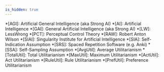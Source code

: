```yaml
---
is_hidden: true
---
```


<!-- personal links -->
[Antinatalism Tumblr]: http://antinatalism.tumblr.com/
[Beeminder]: https://www.beeminder.com/muflax/goals/
[Beeminder anki]: https://www.beeminder.com/muflax/goals/anki
[Beeminder fitocracy]: https://www.beeminder.com/muflax/goals/fitocracy
[Beeminder fume]: https://www.beeminder.com/muflax/goals/fume
[Beeminder daily]: https://www.beeminder.com/muflax/goals/dailylog
[Beeminder weight]: https://www.beeminder.com/muflax/goals/weight
[Blog]: http://blog.muflax.com
[GPG Key]: /muflax.asc          
[Google+]: https://plus.google.com/105665518912548939532
[LibraryThing]: http://www.librarything.com/profile/muflax
[PredictionBook]: http://predictionbook.com/users/muflax
[Twitter]: http://twitter.com/muflax
[whatiswrongwith.me]: http://whatiswrongwith.me/muflax
[Klout]: http://klout.com/#/muflax

<!-- software -->
[Github]: https://github.com/muflax/
[Config]: https://github.com/muflax/config
[Pororo]: https://github.com/muflax/pororo
[RBS]: https://github.com/muflax/scripts/blob/master/rbs
[Source]: https://github.com/muflax/muflax.com
[ashuku]: https://github.com/muflax/ashuku
[backup video]: https://github.com/muflax/muflax.com/blob/master/backup-videos.rb
[daily screenshot]: https://github.com/muflax/scripts/blob/master/daily_screenshot.sh
[fume]: https://github.com/muflax/fume
[fumetrap]: https://github.com/muflax/fumetrap

<!-- external links -->
[Alan Dawrst]: http://www.utilitarian-essays.com/suffering-nature.html
[Animal Rights]: http://en.wikipedia.org/wiki/Animal_rights#Main_philosophical_approaches
[Berryz工房 - Dschinghis Khan]: http://www.youtube.com/watch?v=b7pui9Q6Vbo
[Blackmore Free Will]: http://www.susanblackmore.co.uk/Chapters/Brockman2005.htm
[Breaking the Spell]: http://www.philosophypress.co.uk/?p=1001
[Bro Epicurus]: http://www.philosophybro.com/2011/03/epicurus-sovran-maxims-summary.html
[Buddhism for Vampires]: http://buddhism-for-vampires.com
[Carlin Sanctity]: http://www.youtube.com/watch?feature=player_embedded&v=AvF1Q3UidWM
[Carrier Vegetarianism]: http://freethoughtblogs.com/carrier/archives/87
[Chapman Disgust]: http://meaningness.wordpress.com/2011/07/22/disgust-horror-western-buddhism/
[Ching Chong]: http://www.youtube.com/watch?v=zulEMWj3sVA
[Creative Commons]: http://creativecommons.org/licenses/by-nc-sa/3.0/de
[Dawrst Wildlife]: http://www.utilitarian-essays.com/suffering-nature.html
[Dawrst]: http://www.utilitarian-essays.com/
[Devil Pascal]: http://squid314.livejournal.com/301735.html
[Eduardo Sousa]: http://www.ted.com/talks/dan_barber_s_surprising_foie_gras_parable.html
[Egoism]: http://en.wikipedia.org/wiki/Ethical_egoism
[Enlightenment, Self and the Brain]: http://video.google.com/videoplay?docid=5474604744218568426
[Expanding Circle]: http://en.wikipedia.org/wiki/Peter_Singer
[Eyercize]: http://www.eyercize.com
[Find the Bug]: http://www.findthebug.com
[Francois Caplan]: http://francoistremblay.wordpress.com/2011/12/07/bryan-caplan-repeats-same-nonsense-but-this-time-with-more-arrogance/
[Fry God]: http://www.youtube.com/watch?feature=player_detailpage&v=kKOS4I6pUuY#t=45s
[Fyfe Purpose]: http://atheistethicist.blogspot.com/2009/07/purpose-to-life-choosing-purpose.html
[Gilbert TED]: http://www.ted.com/talks/dan_gilbert_asks_why_are_we_happy.html
[Gwern URL]: http://www.gwern.net/Archiving%20URLs
[Happiness Stochastic]: http://www.psych.umn.edu/psylabs/happness/happy.htm
[Hell Employee]: http://feelafraidcomic.com/60.php
[How Dawkins got pwned]: http://unqualified-reservations.blogspot.com/2007/10/how-dawkins-got-pwned-part-5.html
[Kerghan Speech]: http://www.youtube.com/watch?v=IkBrIrQikWY
[LW bipolar]: http://lesswrong.com/lw/6nb/ego_syntonic_thoughts_and_values/4igy
[LW protect]: http://lesswrong.com/lw/nb/something_to_protect/
[LW words]: http://lesswrong.com/lw/od/37_ways_that_words_can_be_wrong/
[LW sequences]: http://wiki.lesswrong.com/wiki/Sequences
[LessWrong]: http://lesswrong.com
[Look, Ma; No Hands!]: http://www.semanticrestructuring.com/lookma.php
[Moldbug Left Right]: http://unqualified-reservations.blogspot.com/2008/06/olxi-truth-about-left-and-right.html
[NFS.net]: https://www.nearlyfreespeech.net/
[NOAA]: http://www.n3kl.org/sun/noaa.html
[Narrowing Circle]: http://www.gwern.net/Notes#the-narrowing-circle
[Nose Snail]: http://www.youtube.com/watch?v=vk_eljpPGMM
[PhilPapers Survey]: http://philpapers.org/surveys/
[PlaidX torture]: http://lesswrong.com/lw/5ro/what_bothers_you_about_less_wrong/47ph
[Price Purpose]: http://www.robertmprice.mindvendor.com/zara/april__2007.htm
[Puredoxyk]: http://www.puredoxyk.com/
[Rabin]: http://www.nber.org/~rosenbla/econ311/syllabus/rabincallibration.pdf
[Rational Addiction]: http://www.xtranormal.com/watch/7873033/
[Redshift]: http://jonls.dk/redshift/
[Samsara Talk]: http://arobuddhism.org/audio-teachings/samsara-suffering-and-suspicion-the-path-to-endless-enjoyment.html
[Schwitzgebel Ethics]: http://schwitzsplinters.blogspot.com/2007/04/moral-behavior-of-ethics-professors.html
[Seth Bacteria]: http://blog.sethroberts.net/category/umami-hypothesis/
[Shinzen Young]: http://www.youtube.com/user/expandcontract
[Sister Asymmetry]: http://theviewfromhell.blogspot.com/2008/07/austrian-basement-and-beyond.html
[Sister Y]: http://theviewfromhell.blogspot.com
[Spreeder]: http://www.spreeder.com
[Swartz Dennett]: http://www.aaronsw.com/weblog/dennettdumb
[The View from Hell]: http://theviewfromhell.blogspot.com
[Using Neuroscience for Spiritual Practice]: http://video.google.com/videoplay?docid=1030598948823323439
[Vipassana]: http://www.dhamma.org
[WHO suicide]: http://www.who.int/mental_health/prevention/suicide/suicideprevent/en/
[Wasting The Dawn]: http://www.youtube.com/watch?v=K7PhrPbyIsE
[Why Did I Sleep So Well?]: http://blog.sethroberts.net/2008/09/03/science-in-action-why-did-i-sleep-so-well-part-10-2/
[Xmonad Bug]: http://www.reddit.com/r/xmonad/comments/fdp4o/let_focus_follow_mouse_only_on_certain_layouts/
[bible.org]: http://bible.org/netbible/index.htm
[f.lux]: http://www.stereopsis.com/flux/
[fuzzyfinder]: http://codeulate.com/2010/02/installing-fuzzyfinder_textmate-textmates-cmdt-in-vim/
[jbr changelog]: http://www.xibalba.demon.co.uk/jbr/log/
[nanoc]: http://nanoc.stoneship.org
[puredoxyk]: http://www.puredoxyk.com
[shamus bible]: http://www.shamusyoung.com/twentysidedtale/?p=12768&cpage=1#comment-231273
[suffering per kg]: http://www.utilitarian-essays.com/suffering-per-kg.html
[tripzine]: http://www.tripzine.com/listing.php?smlid=268 
[Wolfire]: http://www.youtube.com/playlist?list=PLA17B3FAA1DA374F3&amp;feature=plcp
[honeybadger]: http://www.youtube.com/watch?v=4r7wHMg5Yjg
[AJATT]: http://www.alljapaneseallthetime.com/
[Technium]: http://www.kk.org/books/what-technology-wants.php
[PihloBro]: http://www.philosophybro.com/
[reblog]: http://www.youtube.com/watch?feature=player_detailpage&v=roTrYCUhOu0#t=86s
[Meaningness]: https://meaningness.wordpress.com/
[Tao]: http://www.beatrice.com/TAO.txt
[Good Job]: http://www.youtube.com/watch?v=-yNhl8wT3Pc
[Jhana Arc]: http://thehamiltonproject.blogspot.com/2011/01/yogi-toolbox-riding-jhanic-arc-via.html
[Wasteland Kickstarter]: http://www.kickstarter.com/projects/inxile/wasteland-2
[Howto Jhana]: http://www.leighb.com/jhana3.htm
[LW luke/ben]: http://lesswrong.com/r/discussion/lw/aw7/muehlhausergoertzel_dialogue_part_1/
[LeechBlock]: https://addons.mozilla.org/en-US/firefox/addon/leechblock/
[Pali 02]: http://www.accesstoinsight.org/tipitaka/dn/dn.02.0.than.html
[Cookie Monster Nom]: https://www.youtube.com/watch?v=Cqz9ZXUoUcE
[maggots image]: http://www.snopes.com/photos/medical/maggots.asp
[maggots head]: http://www.liveleak.com/view?i=8d5_1219029078
[Eva Eat]: https://www.youtube.com/watch?v=rlobzMvkm4w
[MP comfy]: https://www.youtube.com/watch?v=CSe38dzJYkY
[Logic Core]: https://www.youtube.com/watch?v=-iAUwamHTM4
[Sister Epilogue]: http://theviewfromhell.blogspot.de/2010/12/living-in-epilogue-social-policy-as.html
[bible fault]: http://www.biblegateway.com/passage/?search=John+19%3A6&version=NKJV
[Harris Free Will]: https://www.youtube.com/watch?v=pCofmZlC72g
[Unicorn Magic]: https://www.youtube.com/watch?v=qqvRrKcEhD4
[TreeTagger]: http://www.ims.uni-stuttgart.de/projekte/corplex/TreeTagger/
[Words dict]: http://users.erols.com/whitaker/words.htm
[Perseus]: http://www.perseus.tufts.edu/hopper/
[Schmidhuber Creativity]: http://vimeo.com/7441291
[verboten]: https://www.youtube.com/watch?v=OfPCfqnQlpM
[Wasteland Obsidian]: http://www.rockpapershotgun.com/2012/03/30/obisidian-to-co-develop-wasteland-2-on-one-condition/
[Age of Decadence]: http://www.irontowerstudio.com/
[Somuncu]: https://www.youtube.com/watch?v=d9qciD3sy2w
[SMBC death]: https://www.youtube.com/watch?v=ARlTV1ZGJk8
[Living Prayer]: http://www.godtube.com/watch/?v=7LL7D7NX
[Assyriche]: https://www.youtube.com/watch?v=EcInBA4FlU8
[Exorcist]: https://www.youtube.com/watch?v=Jvhl4At6AX8
[99 hearts]: http://www.youtube.com/watch?v=dKm_7eOoGFc
[Paint It Black]: https://www.youtube.com/watch?v=fPVUa29kHu8
[Final Destination]: https://www.youtube.com/watch?v=O-7gmds2njg
[xkcd lego]: https://xkcd.com/659/

<!-- Wikipedia articles (and similar) -->
[A-theory]: http://en.wikipedia.org/wiki/A-series_and_B-series
[Adolf Hitler]: http://en.wikipedia.org/wiki/Adolf_Hitler
[Anatta]: http://en.wikipedia.org/wiki/Anatta
[Anhedonia]: http://en.wikipedia.org/wiki/Anhedonia
[Anicca]: http://en.wikipedia.org/wiki/Anicca
[Antinatalism]: http://en.wikipedia.org/wiki/Antinatalism
[Arising and Passing Away]: http://www.dharmaoverground.org/web/guest/dharma-wiki/-/wiki/Main/The%20Arising%20and%20Passing%20Away?p_r_p_185834411_title=The%20Arising%20and%20Passing%20Away
[Astronomical Waste]: http://www.nickbostrom.com/astronomical/waste.html
[B-theory]: http://en.wikipedia.org/wiki/A-series_and_B-series
[Benatar]: http://en.wikipedia.org/wiki/David_Benatar
[Better Never to Have Been]: http://www.amazon.com/Better-Never-Have-Been-Existence/dp/0199296421
[Catuskoti]: http://en.wikipedia.org/wiki/Catu%E1%B9%A3ko%E1%B9%ADi
[Convict Conditioning]: http://www.dragondoor.com/b41/ 
[Core Dump]: http://en.wikipedia.org/wiki/Core_dump
[Crocker's Rules]: http://wiki.lesswrong.com/wiki/Crocker%27s_rules
[DXM]: https://www.erowid.org/chemicals/dxm/faq/dxm_faq.shtml
[Desirism]: http://commonsenseatheism.com/?p=2982
[Desirism]: http://omnisaffirmatioestnegatio.wordpress.com/2010/04/30/desirism-a-quick-dirty-sketch/
[Discordianism]: http://en.wikipedia.org/wiki/Discordianism
[Dukkha]: http://en.wikipedia.org/wiki/Dukkha
[Dunbar's Number]: http://en.wikipedia.org/wiki/Dunbar's_Number
[Epistemology]: http://en.wikipedia.org/wiki/Epistemology
[Evil Trope]: http://tvtropes.org/pmwiki/pmwiki.php/Main/EvilTropes
[Flanging]: http://en.wikipedia.org/wiki/Flanging
[Frankl]: http://en.wikipedia.org/wiki/Man%27s_Search_for_Meaning
[Hedonic Treadmill]: http://en.wikipedia.org/wiki/Hedonic_treadmill
[Hypothetical Consent]: http://simonamey.com/Philosophy/Entry.php?entryid=314
[Implied Consent]: http://en.wikipedia.org/wiki/Implied_consent
[Jetpack Hitler]: http://tvtropes.org/pmwiki/pmwiki.php/Main/StupidJetpackHitler
[Jhana]: http://en.wikipedia.org/wiki/Dhy%C4%81na_in_Buddhism#Usage_of_jh.C4.81na
[Julian Jaynes]: http://en.wikipedia.org/wiki/Julian_Jaynes
[Kai Lexx]: http://en.wikipedia.org/wiki/Kai_(Lexx)
[Kali]: http://en.wikipedia.org/wiki/Kali
[Kasina]: http://en.wikipedia.org/wiki/Kasina
[Kerghan]: http://en.wikipedia.org/wiki/Arcanum:_Of_Steamworks_and_Magick_Obscura
[Langton's Ant]: http://en.wikipedia.org/wiki/Langton's_ant
[Lucid dreaming]: http://en.wikipedia.org/wiki/Lucid_dreaming
[Marcion]: http://en.wikipedia.org/wiki/Marcion_of_Sinope
[Michael Persinger]: http://en.wikipedia.org/wiki/Michael_Persinger
[Mirror Test]: http://en.wikipedia.org/wiki/Mirror_test
[Moral Luck]: http://plato.stanford.edu/entries/moral-luck/
[Multiple Drafts]: http://www.scholarpedia.org/article/Multiple_drafts_model
[Nagarjuna]: http://en.wikipedia.org/wiki/Nagarjuna
[Naraka]: http://en.wikipedia.org/wiki/Naraka
[Paleo]: http://www.archevore.com/archevore/
[Paperclipper]: http://wiki.lesswrong.com/wiki/Paperclip_maximizer
[Pascal's Mugging]: http://lesswrong.com/lw/kd/pascals_mugging_tiny_probabilities_of_vast/
[Principle of Charity]: http://en.wikipedia.org/wiki/Principle_of_charity
[Profiling]: http://en.wikipedia.org/wiki/Profiling_(computer_programming)
[Repugnant Conclusion]: http://en.wikipedia.org/wiki/Repugnant_Conclusion
[Risk Aversion]: http://en.wikipedia.org/wiki/Risk_Aversion
[Robert M. Price]: http://robertmprice.mindvendor.com
[Satan]: http://en.wikipedia.org/wiki/Satan
[Sathya Sai Baba]: http://en.wikipedia.org/wiki/Sathya_Sai_Baba
[Satipatthana Sutta]: http://en.wikipedia.org/wiki/Satipatthana_Sutta
[Scope Insensitivity]: http://lesswrong.com/lw/hw/scope_insensitivity/
[Sensates]: http://mimir.net/psmush/sensates.shtml
[Serotonin Syndrome]: http://en.wikipedia.org/wiki/Serotonin_syndrome
[Simon Magus]: http://en.wikipedia.org/wiki/Simon_Magus
[Sisyphus]: http://en.wikipedia.org/wiki/The_Myth_of_Sisyphus
[Sutrayana]: http://en.wikipedia.org/wiki/Sutrayana
[Tathagata]: http://en.wikipedia.org/wiki/Tath%C4%81gata
[Theravada]: http://en.wikipedia.org/wiki/Theravada
[Trivialism]: http://en.wikipedia.org/wiki/Trivialism
[Unity of Knowledge and Action]: http://www.iep.utm.edu/wangyang/#H4
[VHEMT]: http://en.wikipedia.org/wiki/Voluntary_human_extinction_movement
[Vajrayana]: http://en.wikipedia.org/wiki/Vajrayana
[Vampire RPG]: http://en.wikipedia.org/wiki/Vampire:_The_Masquerade
[Vilayanur S. Ramachandran]: http://en.wikipedia.org/wiki/Vilayanur_S._Ramachandran
[Visuddhimagga]: http://en.wikipedia.org/wiki/Visuddhimagga
[Wang Yangming]: http://www.iep.utm.edu/wangyang/
[Wireheading]: http://www.wireheading.com/
[Yamantaka]: http://en.wikipedia.org/wiki/Yamantaka
[Yotsuba]: http://en.wikipedia.org/wiki/Yotsuba&!
[al-Ghazali]: http://en.wikipedia.org/wiki/Al-Ghazali
[quark]: http://en.wikipedia.org/wiki/Quark_(cheese)
[schächten]: http://en.wikipedia.org/wiki/Shechita
[Pali Canon]: https://en.wikipedia.org/wiki/Pali_canon
[Nirodha Samapatti]: http://web.mac.com/danielmingram/iWeb/Daniel%20Ingram%27s%20Dharma%20Blog/The%20Blook/2CECD5EA-6058-4428-8DDD-002856C2E28A.html
[Kenosis]: http://en.wikipedia.org/wiki/Kenosis
[Stromberg]: http://en.wikipedia.org/wiki/Stromberg_%28TV_series%29
[A Serious Man]: http://en.wikipedia.org/wiki/A_serious_man
[subs2srs]: http://rtkwiki.koohii.com/wiki/Subs2srs
[MCD]: http://www.alljapaneseallthetime.com/blog/series/mcd-revolution
[Book of the Dead]: https://en.wikipedia.org/wiki/Bardo_Thodol
[Oreo]: https://en.wikipedia.org/wiki/Oreo
[Dirk Gently TV]: https://en.wikipedia.org/wiki/Dirk_Gently_%28TV_series%29
[Aeron]: https://en.wikipedia.org/wiki/Aeron_chair
[10 Precepts]: https://en.wikipedia.org/wiki/Five_Precepts#Ten_Precepts
[unsupervised universe]: http://wiki.lesswrong.com/wiki/Unsupervised_universe
[Missionary Paradox]: http://everything2.com/title/Missionary+Paradox
[Wu Wei]: https://en.wikipedia.org/wiki/Wu_wei
[Shangri-la diet]: https://en.wikipedia.org/wiki/The_Shangri-La_Diet
[Olsenbande]: https://en.wikipedia.org/wiki/Olsen_Gang
[BG2]: https://en.wikipedia.org/wiki/Baldur%27s_Gate_II:_Shadows_of_Amn
[quadtree]: https://en.wikipedia.org/wiki/Quadtree
[Faust]: https://en.wikipedia.org/wiki/Goethe%27s_Faust
[Kant]: https://en.wikipedia.org/wiki/Immanuel_Kant
[Ajatasattu]: https://en.wikipedia.org/wiki/Ajatasatru
[Purana Kassapa]: https://en.wikipedia.org/wiki/Purana_Kassapa
[Makkhali Gosala]: https://en.wikipedia.org/wiki/Makkhali_Gosala
[Ajita Kesakambali]: https://en.wikipedia.org/wiki/Ajita_Kesakambali
[Pakudha Kaccayana]: https://en.wikipedia.org/wiki/Pakudha_Kaccayana
[Mahavira]: https://en.wikipedia.org/wiki/Mahavira
[Sanjaya Belatthaputta]: https://en.wikipedia.org/wiki/Sanjaya_Belatthaputta
[Five Hindrances]: https://en.wikipedia.org/wiki/Five_hindrances
[Lain]: https://en.wikipedia.org/wiki/Serial_Experiments_Lain
[Choronzon]: https://en.wikipedia.org/wiki/Choronzon
[Apocrypha Discordia]: http://appendix.23ae.com/apocrypha/index.html
[Actual Freedom]: http://www.dharmaoverground.org/web/guest/dharma-wiki/-/wiki/Main/Actualism

<!-- tweets -->
[Twitter pali]: https://twitter.com/#!/muflax/status/66635052242567168

<!-- internal links -->
[RSS]: /rss.xml

<!-- abbreviations -->
*[AGI]: Artificial General Intelligence (aka Strong AI)
*[AI]: Artificial Intelligence
*[GAI]: General Artificial Intelligence (aka Strong AI)
*[LW]: LessWrong
*[PCT]: Perceptual Control Theory
*[RAW]: Robert Anton Wilson
*[SIAI]: Singularity Institute for Artificial Intelligence
*[SIA]: Self-Indication Assumption
*[SRS]: Spaced Repetition Software (e.g. Anki)
*[SSA]: Self-Sampling Assumption
*[AvgUtil]: Average Utilitarianism
*[TotalUtil]: Total Utilitarianism
*[MaxUtil]: Maximum Utilitarianism
*[ActUtil]: Act Utilitarianism
*[RuleUtil]: Rule Utilitarianism
*[PrefUtil]: Preference Utilitarianism

